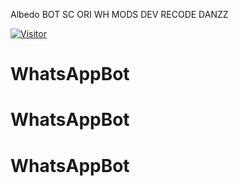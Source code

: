 Albedo BOT 
SC ORI WH MODS DEV
 RECODE DANZZ


<a href="https://visitor-badge.glitch.me/badge?page_id=RaaaGH/Albedo-BOT"><img title="Visitor" src="https://visitor-badge.glitch.me/badge?page_id=RaaaGH/Albedo-BOT"></a>
# WhatsAppBot
# WhatsAppBot
# WhatsAppBot
